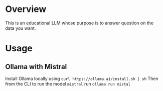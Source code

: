 # Overview

This is an educational LLM whose purpose is to answer question on the data you want. 


# Usage

## Ollama with Mistral

Install Ollama locally using `curl https://ollama.ai/install.sh | sh`
Then from the CLI to run the model `mistral` run `ollama run mistal`